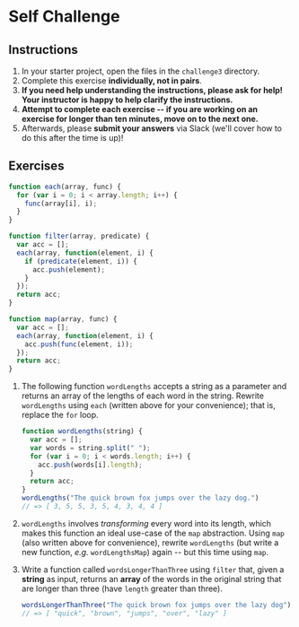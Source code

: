 # Self Challenge

## Instructions

1. In your starter project, open the files in the `challenge3` directory.
2. Complete this exercise **individually, not in pairs**.
3. **If you need help understanding the instructions, please ask for help! Your instructor is happy to help clarify the instructions.**
4. **Attempt to complete each exercise -- if you are working on an exercise for longer than ten minutes, move on to the next one.**
5. Afterwards, please **submit your answers** via Slack (we'll cover how to do this after the time is up)!

## Exercises

```js
function each(array, func) {
  for (var i = 0; i < array.length; i++) {
    func(array[i], i);
  }
}

function filter(array, predicate) {
  var acc = [];
  each(array, function(element, i) {
    if (predicate(element, i)) {
      acc.push(element);
    }
  });
  return acc;
}

function map(array, func) {
  var acc = [];
  each(array, function(element, i) {
    acc.push(func(element, i));
  });
  return acc;
}
```

1. The following function `wordLengths` accepts a string as a parameter and
   returns an array of the lengths of each word in the string. Rewrite
   `wordLengths` using `each` (written above for your convenience); that is,
   replace the `for` loop.

   ```js
   function wordLengths(string) {
     var acc = [];
     var words = string.split(" ");
     for (var i = 0; i < words.length; i++) {
       acc.push(words[i].length);
     }
     return acc;
   }
   wordLengths("The quick brown fox jumps over the lazy dog.")
   // => [ 3, 5, 5, 3, 5, 4, 3, 4, 4 ]
   ```

2. `wordLengths` involves *transforming* every word into its length, which makes
   this function an ideal use-case of the `map` abstraction. Using `map` (also
   written above for convenience), rewrite `wordLengths` (but write a new
   function, *e.g.* `wordLengthsMap`) again -- but this time using `map`.

3. Write a function called `wordsLongerThanThree` using `filter` that, given a
   **string** as input, returns an **array** of the words in the original string
   that are longer than three (have `length` greater than three).

    ```js
    wordsLongerThanThree("The quick brown fox jumps over the lazy dog")
    // => [ "quick", "brown", "jumps", "over", "lazy" ]
    ```
